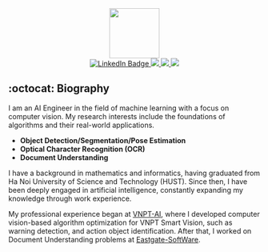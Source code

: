 <div id="header" align="center">
    <img src="https://media.giphy.com/media/13HBDT4QSTpveU/giphy.gif" width="100"/>
</div>

<div id="badges" align="center">
  <a href="https://www.linkedin.com/in/tuong-tran-ngoc-885482154">
    <img src="https://img.shields.io/badge/LinkedIn-blue?style=for-the-badge&logo=linkedin&logoColor=white" alt="LinkedIn Badge"/>
  </a>
  <a href="https://github.com/tuongtranngoc">
    <img src="https://img.shields.io/badge/GitHub-100000?style=for-the-badge&logo=github&logoColor=white"/>
  </a>
  <a href="https://leetcode.com/ngoctuongwindy/">
    <img src="https://img.shields.io/badge/-LeetCode-FFA116?style=for-the-badge&logo=LeetCode&logoColor=black"/>
  </a>
  <a href="your-twitter-URL">
    <img src="https://img.shields.io/badge/Kaggle-20BEFF?style=for-the-badge&logo=Kaggle&logoColor=white"/>
  </a>
</div>

## :octocat: Biography
I am an AI Engineer in the field of machine learning with a focus on computer vision. My research interests include the foundations of algorithms and their real-world applications.
+ **Object Detection/Segmentation/Pose Estimation**
+ **Optical Character Recognition (OCR)**
+ **Document Understanding**

I have a background in mathematics and informatics, having graduated from Ha Noi University of Science and Technology (HUST). Since then, I have been deeply engaged in artificial intelligence, constantly expanding my knowledge through work experience.

My professional experience began at [VNPT-AI](https://icenter.ai/vi), where I developed computer vision-based algorithm optimization for VNPT Smart Vision, such as warning detection, and action object identification. After that, I worked on Document Understanding problems at [Eastgate-SoftWare](https://eastgate-software.com/).
